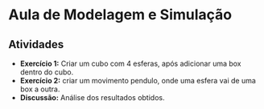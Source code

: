 # Aula de Modelagem e Simulação

## Atividades

- **Exercício 1:** Criar um cubo com 4 esferas, após adicionar uma box dentro do cubo.
- **Exercício 2:** criar um movimento pendulo, onde uma esfera vai de uma box a outra.
- **Discussão:** Análise dos resultados obtidos.
